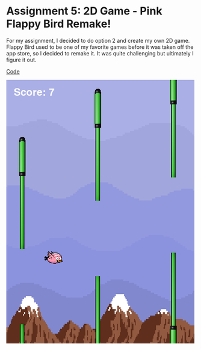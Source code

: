 # Assignment 5: 2D Game - Pink Flappy Bird Remake!
For my assignment, I decided to do option 2 and create my own 2D game. Flappy Bird used to be one of my favorite games before it was taken off the app store, so I decided to remake it. It was quite challenging but ultimately I figure it out. 

[Code](flappybird.py)

<img src="flappy_screenshot.png" width="500" alt= "This is a screenshot of the flappy bird game that I made.">
